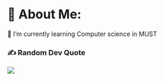 # 💫 About Me:
🌱 I’m currently learning Computer science in MUST

### ✍️ Random Dev Quote
![](https://quotes-github-readme.vercel.app/api?type=horizontal&theme=radical)
